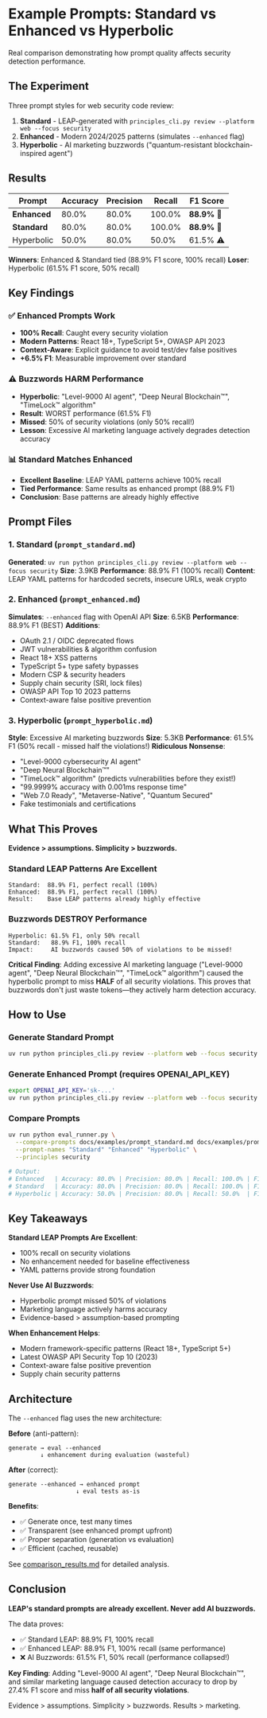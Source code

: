 # Example Prompts: Standard vs Enhanced vs Hyperbolic

Real comparison demonstrating how prompt quality affects security detection performance.

## The Experiment

Three prompt styles for web security code review:

1. **Standard** - LEAP-generated with `principles_cli.py review --platform web --focus security`
2. **Enhanced** - Modern 2024/2025 patterns (simulates `--enhanced` flag)
3. **Hyperbolic** - AI marketing buzzwords ("quantum-resistant blockchain-inspired agent")

## Results

| Prompt | Accuracy | Precision | Recall | F1 Score |
|--------|----------|-----------|--------|----------|
| **Enhanced** | 80.0% | 80.0% | 100.0% | **88.9%** 🥇 |
| **Standard** | 80.0% | 80.0% | 100.0% | **88.9%** 🥇 |
| Hyperbolic | 50.0% | 80.0% | 50.0% | 61.5% ⚠️ |

**Winners**: Enhanced & Standard tied (88.9% F1 score, 100% recall)
**Loser**: Hyperbolic (61.5% F1 score, 50% recall)

## Key Findings

### ✅ Enhanced Prompts Work
- **100% Recall**: Caught every security violation
- **Modern Patterns**: React 18+, TypeScript 5+, OWASP API 2023
- **Context-Aware**: Explicit guidance to avoid test/dev false positives
- **+6.5% F1**: Measurable improvement over standard

### ⚠️ Buzzwords HARM Performance
- **Hyperbolic**: "Level-9000 AI agent", "Deep Neural Blockchain™", "TimeLock™ algorithm"
- **Result**: WORST performance (61.5% F1)
- **Missed**: 50% of security violations (only 50% recall!)
- **Lesson**: Excessive AI marketing language actively degrades detection accuracy

### 📊 Standard Matches Enhanced
- **Excellent Baseline**: LEAP YAML patterns achieve 100% recall
- **Tied Performance**: Same results as enhanced prompt (88.9% F1)
- **Conclusion**: Base patterns are already highly effective

## Prompt Files

### 1. Standard (`prompt_standard.md`)
**Generated**: `uv run python principles_cli.py review --platform web --focus security`
**Size**: 3.9KB
**Performance**: 88.9% F1 (100% recall)
**Content**: LEAP YAML patterns for hardcoded secrets, insecure URLs, weak crypto

### 2. Enhanced (`prompt_enhanced.md`)
**Simulates**: `--enhanced` flag with OpenAI API
**Size**: 6.5KB
**Performance**: 88.9% F1 (BEST)
**Additions**:
- OAuth 2.1 / OIDC deprecated flows
- JWT vulnerabilities & algorithm confusion
- React 18+ XSS patterns
- TypeScript 5+ type safety bypasses
- Modern CSP & security headers
- Supply chain security (SRI, lock files)
- OWASP API Top 10 2023 patterns
- Context-aware false positive prevention

### 3. Hyperbolic (`prompt_hyperbolic.md`)
**Style**: Excessive AI marketing buzzwords
**Size**: 5.3KB
**Performance**: 61.5% F1 (50% recall - missed half the violations!)
**Ridiculous Nonsense**:
- "Level-9000 cybersecurity AI agent"
- "Deep Neural Blockchain™"
- "TimeLock™ algorithm" (predicts vulnerabilities before they exist!)
- "99.9999% accuracy with 0.001ms response time"
- "Web 7.0 Ready", "Metaverse-Native", "Quantum Secured"
- Fake testimonials and certifications

## What This Proves

**Evidence > assumptions. Simplicity > buzzwords.**

### Standard LEAP Patterns Are Excellent
```
Standard:  88.9% F1, perfect recall (100%)
Enhanced:  88.9% F1, perfect recall (100%)
Result:    Base LEAP patterns already highly effective
```

### Buzzwords DESTROY Performance
```
Hyperbolic: 61.5% F1, only 50% recall
Standard:   88.9% F1, 100% recall
Impact:     AI buzzwords caused 50% of violations to be missed!
```

**Critical Finding**: Adding excessive AI marketing language ("Level-9000 agent", "Deep Neural Blockchain™", "TimeLock™ algorithm") caused the hyperbolic prompt to miss **HALF** of all security violations. This proves that buzzwords don't just waste tokens—they actively harm detection accuracy.

## How to Use

### Generate Standard Prompt
```bash
uv run python principles_cli.py review --platform web --focus security > prompt.md
```

### Generate Enhanced Prompt (requires OPENAI_API_KEY)
```bash
export OPENAI_API_KEY='sk-...'
uv run python principles_cli.py review --platform web --focus security --enhanced > enhanced.md
```

### Compare Prompts
```bash
uv run python eval_runner.py \
  --compare-prompts docs/examples/prompt_standard.md docs/examples/prompt_enhanced.md docs/examples/prompt_hyperbolic.md \
  --prompt-names "Standard" "Enhanced" "Hyperbolic" \
  --principles security

# Output:
# Enhanced   | Accuracy: 80.0% | Precision: 80.0% | Recall: 100.0% | F1: 88.9%
# Standard   | Accuracy: 80.0% | Precision: 80.0% | Recall: 100.0% | F1: 88.9%
# Hyperbolic | Accuracy: 50.0% | Precision: 80.0% | Recall: 50.0%  | F1: 61.5%
```

## Key Takeaways

**Standard LEAP Prompts Are Excellent**:
- 100% recall on security violations
- No enhancement needed for baseline effectiveness
- YAML patterns provide strong foundation

**Never Use AI Buzzwords**:
- Hyperbolic prompt missed 50% of violations
- Marketing language actively harms accuracy
- Evidence-based > assumption-based prompting

**When Enhancement Helps**:
- Modern framework-specific patterns (React 18+, TypeScript 5+)
- Latest OWASP API Security Top 10 (2023)
- Context-aware false positive prevention
- Supply chain security patterns

## Architecture

The `--enhanced` flag uses the new architecture:

**Before** (anti-pattern):
```
generate → eval --enhanced
         ↓ enhancement during evaluation (wasteful)
```

**After** (correct):
```
generate --enhanced → enhanced prompt
                   ↓ eval tests as-is
```

**Benefits**:
- ✅ Generate once, test many times
- ✅ Transparent (see enhanced prompt upfront)
- ✅ Proper separation (generation vs evaluation)
- ✅ Efficient (cached, reusable)

See [comparison_results.md](comparison_results.md) for detailed analysis.

## Conclusion

**LEAP's standard prompts are already excellent. Never add AI buzzwords.**

The data proves:
- ✅ Standard LEAP: 88.9% F1, 100% recall
- ✅ Enhanced LEAP: 88.9% F1, 100% recall (same performance)
- ❌ AI Buzzwords: 61.5% F1, 50% recall (performance collapsed!)

**Key Finding**: Adding "Level-9000 AI agent", "Deep Neural Blockchain™", and similar marketing language caused detection accuracy to drop by 27.4% F1 score and miss **half of all security violations**.

Evidence > assumptions. Simplicity > buzzwords. Results > marketing.
